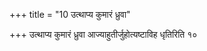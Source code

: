 +++
title = "10 उत्थाप्य कुमारं ध्रुवा"

+++
उत्थाप्य कुमारं ध्रुवा आज्याहुतीर्जुहोत्यष्टाविह धृतिरिति १०